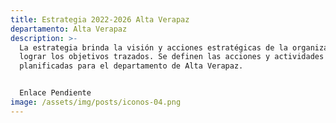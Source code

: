 ```yaml
---
title: Estrategia 2022-2026 Alta Verapaz
departamento: Alta Verapaz
description: >-
  La estrategia brinda la visión y acciones estratégicas de la organización para
  lograr los objetivos trazados. Se definen las acciones y actividades
  planificadas para el departamento de Alta Verapaz.


  Enlace Pendiente
image: /assets/img/posts/iconos-04.png
---
```

